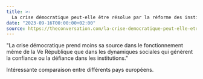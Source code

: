 ```yaml
---
title: >-
  La crise démocratique peut-elle être résolue par la réforme des institutions ?
date: "2023-09-16T00:00:00+02:00"
source: https://theconversation.com/la-crise-democratique-peut-elle-etre-resolue-par-la-reforme-des-institutions-208248
---
```


"La crise démocratique prend moins sa source dans le fonctionnement même de la Ve République que dans les dynamiques sociales qui génèrent la confiance ou la défiance dans les institutions."

Intéressante comparaison entre différents pays européens.